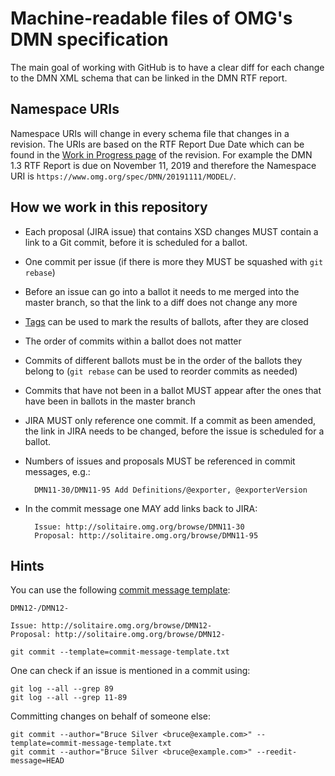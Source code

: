 Machine-readable files of OMG's DMN specification
=================================================

The main goal of working with GitHub is to have a clear diff for each change to the DMN XML schema that can be linked in the DMN RTF report.

## Namespace URIs

Namespace URIs will change in every schema file that changes in a revision.
The URIs are based on the RTF Report Due Date which can be found in the
[Work in Progress page](https://www.omg.org/schedule/) of the revision.
For example the DMN 1.3 RTF Report is due on November 11, 2019 and
therefore the Namespace URI is `https://www.omg.org/spec/DMN/20191111/MODEL/`.

How we work in this repository
------------------------------

* Each proposal (JIRA issue) that contains XSD changes MUST contain a link to a Git commit, before it is scheduled for a ballot.
* One commit per issue (if there is more they MUST be squashed with `git rebase`)
* Before an issue can go into a ballot it needs to me merged into the master branch, so that the link to a diff does not change any more
* [Tags](https://github.com/omg-dmn-taskforce/omg-dmn-spec/releases/tag/1.2-ballot-02) can be used to mark the results of ballots, after they are closed
* The order of commits within a ballot does not matter
* Commits of different ballots must be in the order of the ballots they belong to (`git rebase` can be used to reorder commits as needed)
* Commits that have not been in a ballot MUST appear after the ones that have been in ballots in the master branch
* JIRA MUST only reference one commit. If a commit as been amended, the link in JIRA needs to be changed, before the issue is scheduled for a ballot.
* Numbers of issues and proposals MUST be referenced in commit messages, e.g.:

        DMN11-30/DMN11-95 Add Definitions/@exporter, @exporterVersion

* In the commit message one MAY add links back to JIRA:

        Issue: http://solitaire.omg.org/browse/DMN11-30
        Proposal: http://solitaire.omg.org/browse/DMN11-95


Hints
-----
You can use the following [commit message template](commit-message-template.txt):
```
DMN12-/DMN12-

Issue: http://solitaire.omg.org/browse/DMN12-
Proposal: http://solitaire.omg.org/browse/DMN12-
```
    git commit --template=commit-message-template.txt

One can check if an issue is mentioned in a commit using:

    git log --all --grep 89
    git log --all --grep 11-89

Committing changes on behalf of someone else:

    git commit --author="Bruce Silver <bruce@example.com>" --template=commit-message-template.txt
    git commit --author="Bruce Silver <bruce@example.com>" --reedit-message=HEAD